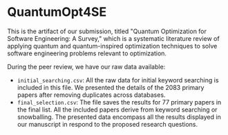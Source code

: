 # QuantumOpt4SE

This is the artifact of our submission, titled "Quantum Optimization for Software Engineering: A Survey," which is a systematic literature review of applying quantum and quantum-inspired optimization techniques to solve software engineering problems relevant to optimization.

During the peer review, we have our raw data available:

+ `initial_searching.csv`: All the raw data for initial keyword searching is included in this file. We presented the details of the 2083 primary papers after removing duplicates across databases.
+ `final_selection.csv`:  The file saves the results for 77 primary papers in the final list. All the included papers derive from keyword searching or snowballing. The presented data encompass all the results displayed in our manuscript in respond to the proposed research questions.